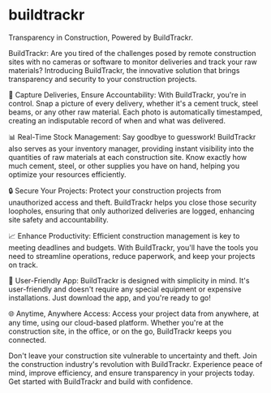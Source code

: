 # buildtrackr
Transparency in Construction, Powered by BuildTrackr.

BuildTrackr:
Are you tired of the challenges posed by remote construction sites with no cameras or software to monitor deliveries and track your raw materials? Introducing BuildTrackr, the innovative solution that brings transparency and security to your construction projects.

📸 Capture Deliveries, Ensure Accountability:
With BuildTrackr, you're in control. Snap a picture of every delivery, whether it's a cement truck, steel beams, or any other raw material. Each photo is automatically timestamped, creating an indisputable record of when and what was delivered.

📊 Real-Time Stock Management:
Say goodbye to guesswork! BuildTrackr also serves as your inventory manager, providing instant visibility into the quantities of raw materials at each construction site. Know exactly how much cement, steel, or other supplies you have on hand, helping you optimize your resources efficiently.

🔒 Secure Your Projects:
Protect your construction projects from unauthorized access and theft. BuildTrackr helps you close those security loopholes, ensuring that only authorized deliveries are logged, enhancing site safety and accountability.

📈 Enhance Productivity:
Efficient construction management is key to meeting deadlines and budgets. With BuildTrackr, you'll have the tools you need to streamline operations, reduce paperwork, and keep your projects on track.

📱 User-Friendly App:
BuildTrackr is designed with simplicity in mind. It's user-friendly and doesn't require any special equipment or expensive installations. Just download the app, and you're ready to go!

🌐 Anytime, Anywhere Access:
Access your project data from anywhere, at any time, using our cloud-based platform. Whether you're at the construction site, in the office, or on the go, BuildTrackr keeps you connected.

Don't leave your construction site vulnerable to uncertainty and theft. Join the construction industry's revolution with BuildTrackr. Experience peace of mind, improve efficiency, and ensure transparency in your projects today. Get started with BuildTrackr and build with confidence.

